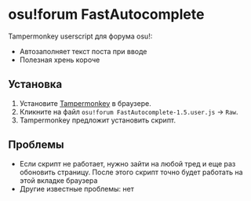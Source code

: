 # osu!forum FastAutocomplete

Tampermonkey userscript для форума osu!:

- Автозаполняет текст поста при вводе
- Полезная хрень короче

## Установка

1. Установите [Tampermonkey](https://www.tampermonkey.net/) в браузере.
2. Кликните на файл `osu!forum FastAutocomplete-1.5.user.js` → `Raw`.
3. Tampermonkey предложит установить скрипт.

## Проблемы

- Если скрипт не работает, нужно зайти на любой тред и еще раз обоновить страницу. После этого скрипт точно будет работать на этой вкладке браузера
- Другие известные проблемы: нет
